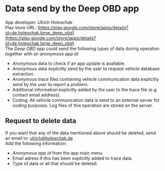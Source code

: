 # Data send by the Deep OBD app
App developer: Ulrich Holeschak  
Play store URL: [https://play.google.com/store/apps/details?id=de.holeschak.bmw_deep_obd](https://play.google.com/store/apps/details?id=de.holeschak.bmw_deep_obd)  
The _Deep OBD app_ could send the following types of data during operation together with an _anonymous app id_:
* _Anonymous_ data to check if an app update is available.
* _Anonymous_ data explicitly send by the user to request vehicle database extraction.
* _Anonymous_ trace files containing vehicle communication data explicitly send by the user to report a problem.
* Additional information explicitly added by the user to the trace file (e.g. contact email address).
* Coding: All vehicle communication data is send to an external server for coding purposes. Log files of this operation are stored on the server.

## Request to delete data
If you want that any of the data mentioned above should be deleted, send an email to:
[ulrich@holeschak.de](mailto:ulrich@holeschak.de)  
Add the following information:
* _Anonymous app id_ from the app main menu.
* Email adress if this has been explicitly added to trace data.
* Type of data or all that should be deleted.
